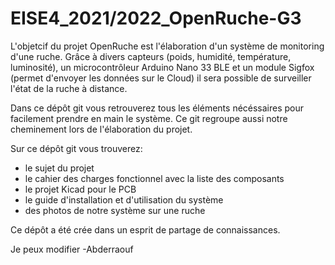 # EISE4_2021/2022_OpenRuche-G3

L'objetcif du projet OpenRuche est l'élaboration d'un système de monitoring d'une ruche. Grâce à divers capteurs (poids, humidité, température, luminosité), un microcontrôleur Arduino Nano 33 BLE et un module Sigfox (permet d'envoyer les données sur le Cloud) il sera possible de surveiller l'état de la ruche à distance.

Dans ce dépôt git vous retrouverez tous les éléments nécéssaires pour facilement prendre en main le système. Ce git regroupe aussi notre cheminement lors de l'élaboration du projet.

Sur ce dépôt git vous trouverez:
* le sujet du projet
* le cahier des charges fonctionnel avec la liste des composants
* le projet Kicad pour le PCB
* le guide d'installation et d'utilisation du système
* des photos de notre système sur une ruche

Ce dépôt a été crée dans un esprit de partage de connaissances.

Je peux modifier -Abderraouf
